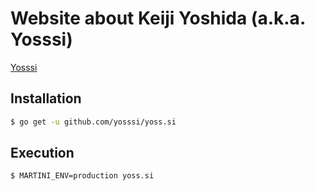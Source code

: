 # Website about Keiji Yoshida (a.k.a. Yosssi)

[Yosssi](http://yoss.si/)

## Installation

```sh
$ go get -u github.com/yosssi/yoss.si
```

## Execution

```sh
$ MARTINI_ENV=production yoss.si
```
